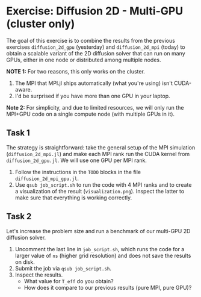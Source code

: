 # Exercise: Diffusion 2D - Multi-GPU (cluster only)

The goal of this exercise is to combine the results from the previous exercises `diffusion_2d_gpu` (yesterday) and `diffusion_2d_mpi` (today) to obtain a scalable variant of the 2D diffusion solver that can run on many GPUs, either in one node or distributed among multiple nodes.

**NOTE 1:** For two reasons, this only works on the cluster.
1. The MPI that MPI.jl ships automatically (what you're using) isn't CUDA-aware.
2. I'd be surprised if you have more than one GPU in your laptop.

**Note 2:** For simplicity, and due to limited resources, we will only run the MPI+GPU code on a single compute node (with multiple GPUs in it).

## Task 1

The strategy is straightforward: take the general setup of the MPI simulation (`diffusion_2d_mpi.jl`) and make each MPI rank run the CUDA kernel from `diffusion_2d_gpu.jl`. We will use one GPU per MPI rank.

1. Follow the instructions in the `TODO` blocks in the file `diffusion_2d_mpi_gpu.jl`.
2. Use `qsub job_script.sh` to run the code with 4 MPI ranks and to create a visualization of the result (`visualization.png`). Inspect the latter to make sure that everything is working correctly.

## Task 2

Let's increase the problem size and run a benchmark of our multi-GPU 2D diffusion solver.

1. Uncomment the last line in `job_script.sh`, which runs the code for a larger value of `ns` (higher grid resolution) and does not save the results on disk.
2. Submit the job via `qsub job_script.sh`.
3. Inspect the results.
    - What value for `T_eff` do you obtain?
    - How does it compare to our previous results (pure MPI, pure GPU)?